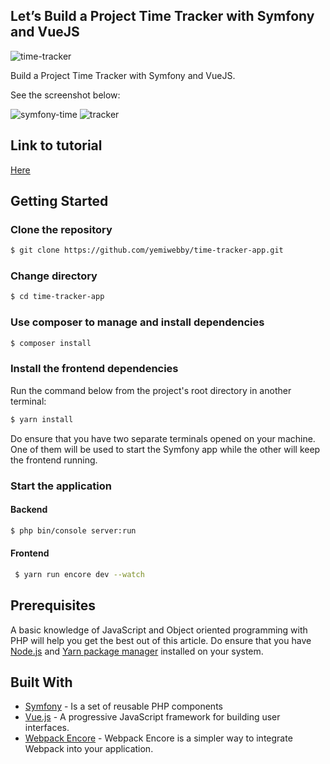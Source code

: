 ## Let’s Build a Project Time Tracker with Symfony and VueJS
![time-tracker](https://user-images.githubusercontent.com/19610753/45070841-4490f380-b0cb-11e8-8efc-61b22f62753a.jpeg)

Build a Project Time Tracker with Symfony and VueJS. 

See the screenshot below:


![symfony-time](https://user-images.githubusercontent.com/19610753/45070890-83bf4480-b0cb-11e8-9a55-becc5aa376a2.png)
![tracker](https://user-images.githubusercontent.com/19610753/45070891-8457db00-b0cb-11e8-8f2d-8f464496e885.png)


## Link to tutorial
[Here](https://www.cloudways.com/blog/time-tracking-system-php-symfony-vue/)



## Getting Started

### Clone the repository
```bash
$ git clone https://github.com/yemiwebby/time-tracker-app.git
```

### Change directory
```bash
$ cd time-tracker-app
```

### Use composer to manage and install dependencies
```bash
$ composer install
```

### Install the frontend dependencies
Run the command below from the project's root directory in another terminal:

```bash
$ yarn install
```

Do ensure that you have two separate terminals opened on your machine. One of them will be used to start the Symfony app while the other will keep the frontend running.

### Start the application
#### Backend
```bash
$ php bin/console server:run
```

#### Frontend
```bash
 $ yarn run encore dev --watch
```

## Prerequisites
A basic knowledge of JavaScript and Object oriented programming with PHP will help you get the best out of this article. Do ensure that you have [Node.js](https://nodejs.org/en/) and [Yarn package manager](https://yarnpkg.com/lang/en/docs/install/#mac-stable) installed on your system.

## Built With

* [Symfony](https://symfony.com/) - Is a set of reusable PHP components
* [Vue.js](https://vuejs.org/) - A progressive JavaScript framework for building user interfaces.
* [Webpack Encore](https://github.com/symfony/webpack-encore) - Webpack Encore is a simpler way to integrate Webpack into your application.